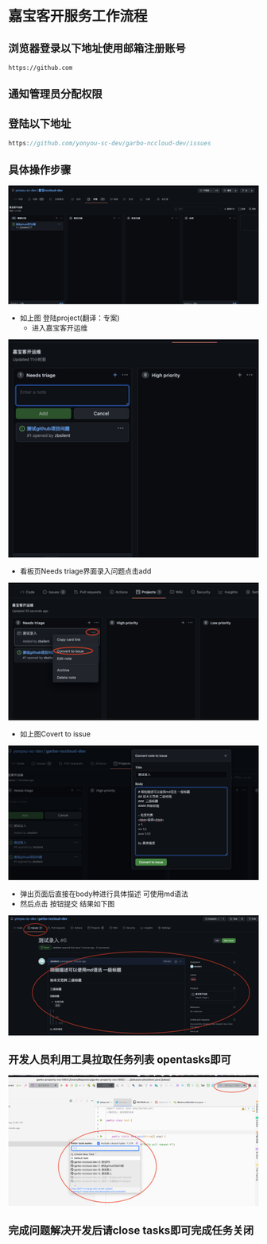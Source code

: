 # 嘉宝客开服务工作流程

## 浏览器登录以下地址使用邮箱注册账号

```text
https://github.com
```

## 通知管理员分配权限

## 登陆以下地址

```javascript
https://github.com/yonyou-sc-dev/garbo-nccloud-dev/issues
```

## 具体操作步骤

![](https://raw.githubusercontent.com/zbsilent/imag/main/root20210317104438.png)

* 如上图 登陆project\(翻译：专案\)
  * 进入嘉宝客开运维

![image-20210317104818364](https://raw.githubusercontent.com/zbsilent/imag/main/rootimage-20210317104818364.png)

* 看板页Needs triage界面录入问题点击add 

![image-20210317105521135](https://raw.githubusercontent.com/zbsilent/imag/main/rootimage-20210317105521135.png)

* 如上图Covert to issue

![image-20210317110443433](https://raw.githubusercontent.com/zbsilent/imag/main/rootimage-20210317110443433.png)

* 弹出页面后直接在body种进行具体描述 可使用md语法
* 然后点击 按钮提交 结果如下图

![image-20210317110702299](https://raw.githubusercontent.com/zbsilent/imag/main/rootimage-20210317110702299.png)

## 开发人员利用工具拉取任务列表 opentasks即可

![image-20210317110808107](https://raw.githubusercontent.com/zbsilent/imag/main/rootimage-20210317110808107.png)

## 完成问题解决开发后请close tasks即可完成任务关闭

